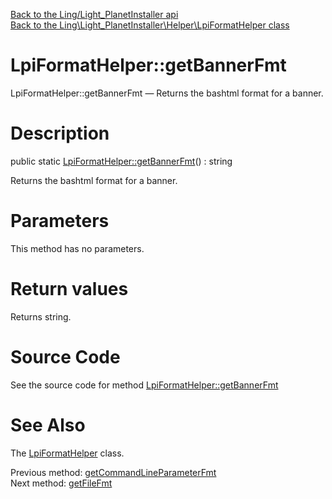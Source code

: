 [Back to the Ling/Light_PlanetInstaller api](https://github.com/lingtalfi/Light_PlanetInstaller/blob/master/doc/api/Ling/Light_PlanetInstaller.md)<br>
[Back to the Ling\Light_PlanetInstaller\Helper\LpiFormatHelper class](https://github.com/lingtalfi/Light_PlanetInstaller/blob/master/doc/api/Ling/Light_PlanetInstaller/Helper/LpiFormatHelper.md)


LpiFormatHelper::getBannerFmt
================



LpiFormatHelper::getBannerFmt — Returns the bashtml format for a banner.




Description
================


public static [LpiFormatHelper::getBannerFmt](https://github.com/lingtalfi/Light_PlanetInstaller/blob/master/doc/api/Ling/Light_PlanetInstaller/Helper/LpiFormatHelper/getBannerFmt.md)() : string




Returns the bashtml format for a banner.




Parameters
================

This method has no parameters.


Return values
================

Returns string.








Source Code
===========
See the source code for method [LpiFormatHelper::getBannerFmt](https://github.com/lingtalfi/Light_PlanetInstaller/blob/master/Helper/LpiFormatHelper.php#L73-L76)


See Also
================

The [LpiFormatHelper](https://github.com/lingtalfi/Light_PlanetInstaller/blob/master/doc/api/Ling/Light_PlanetInstaller/Helper/LpiFormatHelper.md) class.

Previous method: [getCommandLineParameterFmt](https://github.com/lingtalfi/Light_PlanetInstaller/blob/master/doc/api/Ling/Light_PlanetInstaller/Helper/LpiFormatHelper/getCommandLineParameterFmt.md)<br>Next method: [getFileFmt](https://github.com/lingtalfi/Light_PlanetInstaller/blob/master/doc/api/Ling/Light_PlanetInstaller/Helper/LpiFormatHelper/getFileFmt.md)<br>

